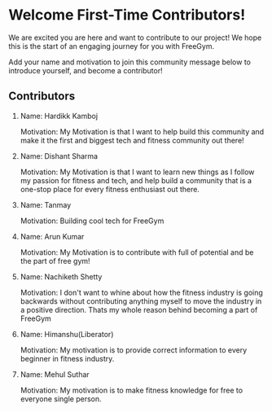 # Welcome First-Time Contributors!

We are excited you are here and want to contribute to our project! We hope this is the start of an engaging journey for you with FreeGym.  

Add your name and motivation to join this community message below to introduce yourself, and become a contributor!

## Contributors
<ol>
<li>Name: Hardikk Kamboj

Motivation: My Motivation is that I want to help build this community and make it the first and biggest tech and fitness community out there!</li>

<!-- Add Yours Below -> Do not Delete other entries, please be considerate!-->

<li>Name: Dishant Sharma

Motivation: My Motivation is that I want to learn new things as I follow my passion for fitness and tech, and help build a community that is a one-stop place for every fitness enthusiast out there.</li>

<li>Name: Tanmay 
  
Motivation: Building cool tech for FreeGym</li>

<li>Name: Arun Kumar

Motivation: My Motivation is to contribute with full of potential and be the part of free gym!</li>

<li>Name: Nachiketh Shetty 
  
Motivation: I don't want to whine about how the fitness industry is going backwards without contributing anything myself to move the industry in a positive direction. Thats my whole reason behind becoming a part of FreeGym</li>

<li>Name: Himanshu(Liberator)
  
Motivation: My motivation is to provide correct information to every beginner in fitness industry.</li>

<li>Name: Mehul Suthar
  
Motivation: My motivation is to make fitness knowledge for free to everyone single person.</li>
</ol>
<!-- copy this and add your

Name: manisha
Motivation: The motivation behind joining a fitness team is to collaborate with like-minded individuals who share a passion for promoting health and wellness
-->

